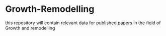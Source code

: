 # Growth-Remodelling
this repository will contain relevant data for published papers in the field of Growth and remodelling
